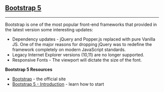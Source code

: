 ## [Bootstrap 5](https://getbootstrap.com/docs/5.0/getting-started/introduction/) 
---

Bootstrap is one of the most popular front-end frameworks that provided in the latest version some interesting updates:

- Dependency updates - jQuery and Popper.js replaced with pure Vanilla JS. One of the major reasons for dropping jQuery was to redefine the framework completely on modern JavaScript standards.
- Legacy Internet Explorer versions (10,11) are no longer supported. 
- Responsive Fonts - The viewport will dictate the size of the font. 

**Bootstrap 5 Resources**

- [Bootstrap](https://getbootstrap.com/) - the official site
- [Bootstrap 5 - Introduction](https://getbootstrap.com/docs/5.0/getting-started/introduction/) - learn how to start

<br />
